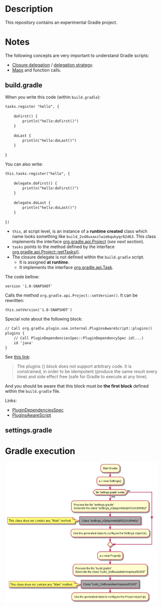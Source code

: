 # Description

This repository contains an experimental Gradle project.

# Notes

The following concepts are very important to understand Gradle scripts:

* [Closure delegation](https://groovy-lang.org/closures.html#closure-owner) / [delegation strategy](https://groovy-lang.org/closures.html#_delegation_strategy).
* [Maps](https://www.tutorialspoint.com/groovy/groovy_maps.htm) and function calls.

## build.gradle

When you write this code (within `build.gradle`):

    tasks.register "hello", {
    
        doFirst() {
            println("hello:doFirst()")
        }
                
        doLast {
            println("hello:doLast()")
        }
    
    }

You can also write: 

    this.tasks.register("hello", {
    
        delegate.doFirst() {
            println("hello:doFirst()")
        }
                
        delegate.doLast {
            println("hello:doLast()")
        }
    
    })

* `this`, at script level, is an instance of a **runtime created** class which name
  looks something like `build_2vd8uxaxzlwimbqukyqr82d63`. This class implements
  the interface [org.gradle.api.Project](https://docs.gradle.org/current/javadoc/org/gradle/api/Project.html)
  (_see next section_).
* `tasks` points to the method defined by the interface [org.gradle.api.Project::getTasks()](https://docs.gradle.org/current/javadoc/org/gradle/api/Project.html).
* The closure delegate is not defined within the `build.gradle` script.
  * It is assigned **at runtime**.
  * It implements the interface [org.gradle.api.Task](https://docs.gradle.org/current/javadoc/org/gradle/api/Task.html).
    
The code bellow:

    version '1.0-SNAPSHOT'
    
Calls the method `org.gradle.api.Project::setVersion()`. It can be rewritten:

    this.setVersion('1.0-SNAPSHOT')

Special note about the following block:

    // Call org.gradle.plugin.use.internal.PluginsAwareScript::plugins()
    plugins {
        // Call PluginDependenciesSpec::PluginDependencySpec id(...)
        id 'java'
    }

See [this link](https://docs.gradle.org/6.3/userguide/plugins.html#sec:constrained_syntax):

> The plugins {} block does not support arbitrary code. It is constrained,
> in order to be idempotent (produce the same result every time) and side
> effect free (safe for Gradle to execute at any time).

And you should be aware that this block must be **the first block** defined
within the `build.gradle` file.

Links:

* [PluginDependenciesSpec](https://docs.gradle.org/current/dsl/org.gradle.plugin.use.PluginDependenciesSpec.html)
* [PluginsAwareScript](https://github.com/gradle/gradle/blob/master/subprojects/core/src/main/java/org/gradle/plugin/use/internal/PluginsAwareScript.java)

## settings.gradle



# Gradle execution

![](doc/make.png)
